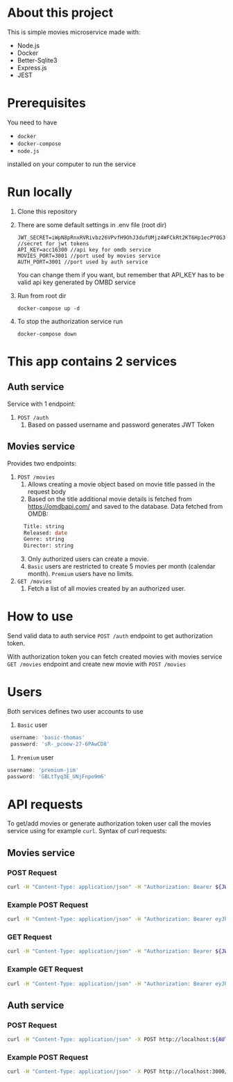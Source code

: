 # About this project

This is simple movies microservice made with: 

- Node.js
- Docker 
- Better-Sqlite3
- Express.js
- JEST

# Prerequisites

You need to have 

- `docker`
- `docker-compose` 
- `node.js`

installed on your computer to run the service

# Run locally

1. Clone this repository
1. There are some default settings in .env file (root dir)

    ```
    JWT_SECRET=iWpN8pRnxRVRivbz26VPvfH9OhJ3dufUMjz4WFCkRt2KT6Hp1ecPY0G384mnlXyp4lhF //secret for jwt tokens
    API_KEY=acc16300 //api key for omdb service
    MOVIES_PORT=3001 //port used by movies service
    AUTH_PORT=3001 //port used by auth service
    ```

    You can change them if you want, but remember that API_KEY has to be valid api key generated by OMBD service

1. Run from root dir

    ```
    docker-compose up -d
    ```

1. To stop the authorization service run

    ```
    docker-compose down
    ```

# This app contains 2 services

## Auth service

Service with 1 endpoint:

1. `POST /auth`
    1. Based on passed username and password generates JWT Token

## Movies service

Provides two endpoints:

1. `POST /movies`
   1. Allows creating a movie object based on movie title passed in the request body
   2. Based on the title additional movie details is fetched from
      https://omdbapi.com/ and saved to the database. Data fetched from OMDB:
   ```SQL
     Title: string
     Released: date
     Genre: string
     Director: string
   ```
   3. Only authorized users can create a movie.
   4. `Basic` users are restricted to create 5 movies per month (calendar
      month). `Premium` users have no limits.
1. `GET /movies`
   1. Fetch a list of all movies created by an authorized user.

# How to use

Send valid data to auth service `POST /auth` endpoint to get authorization token.

With authorization token you can fetch created movies with movies service `GET /movies` endpoint and create new movie with `POST /movies`

# Users

Both services defines two user accounts to use

1. `Basic` user

```js
 username: 'basic-thomas'
 password: 'sR-_pcoow-27-6PAwCD8'
```

1. `Premium` user

```js
username: 'premium-jim'
password: 'GBLtTyq3E_UNjFnpo9m6'
```


# API requests

To get/add movies or generate authorization token user call the movies service using for example `curl`. Syntax of curl requests:

## Movies service

### POST Request

```bash
curl -H "Content-Type: application/json" -H "Authorization: Bearer ${JWT Token from auth service}" -X POST http://localhost:${APP_PORT}/movies -d "{\"title\": \"${Movie title to add}\"}"
```

### Example POST Request

```bash
curl -H "Content-Type: application/json" -H "Authorization: Bearer eyJhbGciOiJIUzI1NiIsInR5cCI6IkpXVCJ9.eyJ1c2VySWQiOjEyMywibmFtZSI6IkJhc2ljIFRob21hcyIsInJvbGUiOiJiYXNpYyIsImlhdCI6MTY0MzgwNDg1NCwiZXhwIjoxNjQzODA2NjU0LCJpc3MiOiJodHRwczovL3d3dy5uZXRndXJ1LmNvbS8iLCJzdWIiOiIxMjMifQ.-Q-KA7lDE5KSSEjF1VMXWZxYNmNqW8iTfGO9dN5zW7Q" -X POST http://localhost:3001/movies -d "{\"title\": \"spiderman\"}"
```

### GET Request

```bash
curl -H "Content-Type: application/json" -H "Authorization: Bearer ${JWT Token from auth service} -X GET http://localhost:${MOVIES_PORT}/movies
```

### Example GET Request

```bash
curl -H "Content-Type: application/json" -H "Authorization: Bearer eyJhbGciOiJIUzI1NiIsInR5cCI6IkpXVCJ9.eyJ1c2VySWQiOjEyMywibmFtZSI6IkJhc2ljIFRob21hcyIsInJvbGUiOiJiYXNpYyIsImlhdCI6MTY0MzgwNDg1NCwiZXhwIjoxNjQzODA2NjU0LCJpc3MiOiJodHRwczovL3d3dy5uZXRndXJ1LmNvbS8iLCJzdWIiOiIxMjMifQ.-Q-KA7lDE5KSSEjF1VMXWZxYNmNqW8iTfGO9dN5zW7Q" -X GET http://localhost:3001/movies
```

## Auth service

### POST Request

```bash
curl -H "Content-Type: application/json" -X POST http://localhost:${AUTH_PORT}/auth -d "{\"username\": \"${USERNAME}\",\"password\": \"${PASSWORD}\"}"
```

### Example POST Request

```bash
curl -H "Content-Type: application/json" -X POST http://localhost:3000/auth -d "{\"username\": \"basic-thomas\",\"password\": \"sR-_pcoow-27-6PAwCD8\"}"
```
